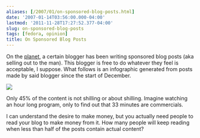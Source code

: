 ```yaml
---
aliases: [/2007/01/on-sponsored-blog-posts.html]
date: '2007-01-14T03:56:00.000-04:00'
lastmod: '2011-11-28T17:27:52.377-04:00'
slug: on-sponsored-blog-posts
tags: [fedora, opinion]
title: On Sponsored Blog Posts
---
```


On the [planet](http://planet.cs.dal.ca), a certain blogger has been writing
sponsored blog posts (aka selling out to the man). This blogger is free to do
whatever they feel is acceptable, I suppose. What follows is an infographic
generated from posts made by said blogger since the start of December.  
  
  
![](http://www.cs.dal.ca/~bowes/pictures/greedvmeat.png)  
  
Only 45% of the content is not shilling or about shilling. Imagine watching an
hour long program, only to find out that 33 minutes are commercials.  
  
I can understand the desire to make money, but you actually need people to
read your blog to make money from it. How many people will keep reading when
less than half of the posts contain actual content?

